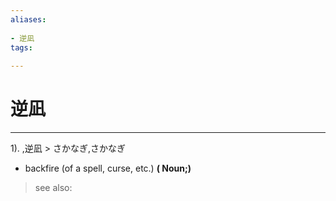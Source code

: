 ```yaml
---
aliases:
    
- 逆凪
tags:
    
---
```


# 逆凪
---
1).
,逆凪 > さかなぎ,さかなぎ

- backfire (of a spell, curse, etc.)
**( Noun;)**
> see also: 
            